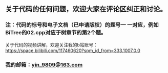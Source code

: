 ## 关于代码的任何问题，欢迎大家在评论区纠正和讨论。
### 注：代码的标号和电子文档（已申请版权）的题号一 一对应，例如BiTree的02.cpp对应于树章节的第2个题。
关于代码的视频讲解，欢迎关注我的b站账号：https://space.bilibili.com/117460620?spm_id_from=333.1007.0.0
### 我的邮箱：yin_9809@163.com
